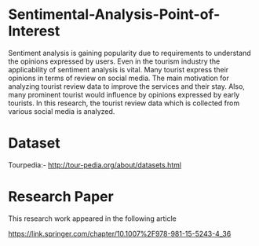 # Sentimental-Analysis-Point-of-Interest

Sentiment analysis is gaining popularity due to requirements to understand the opinions
expressed by users. Even in the tourism industry the applicability of sentiment analysis is vital.
Many tourist express their opinions in terms of review on social media. The main motivation for
analyzing tourist review data to improve the services and their stay. Also, many prominent
tourist would influence by opinions expressed by early tourists. In this research, the tourist
review data which is collected from various social media is analyzed.

# Dataset

Tourpedia:- http://tour-pedia.org/about/datasets.html 

# Research Paper

This research work appeared in the following article

https://link.springer.com/chapter/10.1007%2F978-981-15-5243-4_36